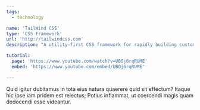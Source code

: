 ```yaml
---
tags:
  - technology

name: 'TailWind CSS'
type: 'CSS Framework'
url: 'http://tailwindcss.com'
description: "A utility-first CSS framework for rapidly building custom designs."

tutorial:
  page: 'https://www.youtube.com/watch?v=UBOj6rqRUME'
  embed: 'https://www.youtube.com/embed/UBOj6rqRUME'

---
```

Quid igitur dubitamus in tota eius natura quaerere quid sit effectum? Itaque hic ipse iam pridem est reiectus; Potius inflammat, ut coercendi magis quam dedocendi esse videantur.
